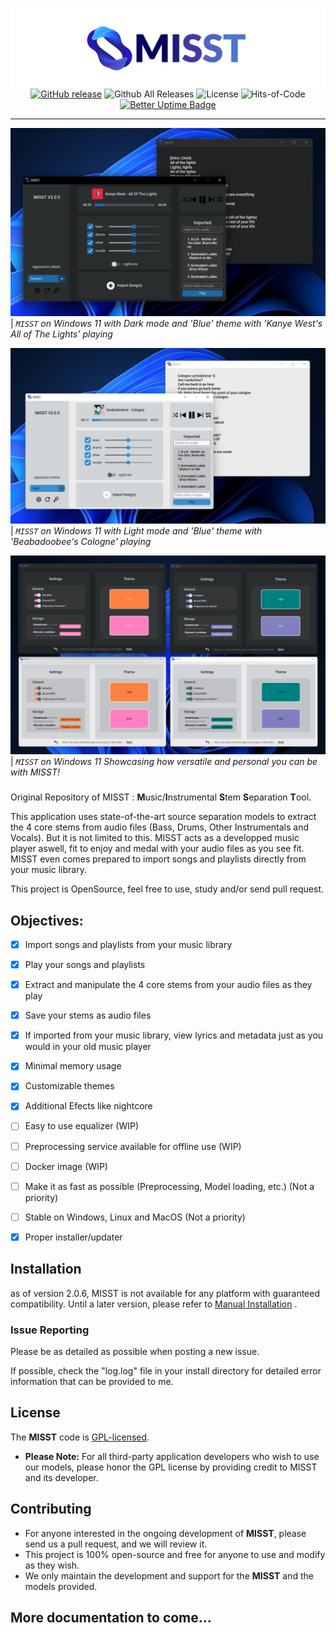 <div align="center">

![](./src/Assets/banner.png)
[![GitHub release](https://img.shields.io/github/release/frikallo/misst.svg)](https://GitHub.com/frikallo/misst/releastemes/) ![Github All Releases](https://img.shields.io/github/downloads/frikallo/misst/total?color=blue) ![License](https://img.shields.io/github/license/frikallo/misst?color=blue) ![Hits-of-Code](https://hitsofcode.com/github/frikallo/MISST?branch=main) [![Better Uptime Badge](https://betteruptime.com/status-badges/v1/monitor/i55r.svg)](https://betteruptime.com/?utm_source=status_badge)

</div>

---

![](./src/Assets/showcaseimage1.png)
| _`MISST` on Windows 11 with Dark mode and 'Blue' theme with 'Kanye West's All of The Lights' playing_

![](./src/Assets/showcaseimage2.png)
| _`MISST` on Windows 11 with Light mode and 'Blue' theme with 'Beabadoobee's Cologne' playing_

![](./src/Assets/showcaseimage3.png)
| _`MISST` on Windows 11 Showcasing how versatile and personal you can be with MISST!_

###

Original Repository of MISST : **M**usic/**I**nstrumental **S**tem **S**eparation **T**ool.

This application uses state-of-the-art source separation models to extract the 4 core stems from audio files (Bass, Drums, Other Instrumentals and Vocals). But it is not limited to this. MISST acts as a developped music player aswell, fit to enjoy and medal with your audio files as you see fit. MISST even comes prepared to import songs and playlists directly from your music library.

This project is OpenSource, feel free to use, study and/or send pull request.

## Objectives:
- [x] Import songs and playlists from your music library
- [x] Play your songs and playlists
- [x] Extract and manipulate the 4 core stems from your audio files as they play
- [x] Save your stems as audio files
- [x] If imported from your music library, view lyrics and metadata just as you would in your old music player
- [x] Minimal memory usage
- [x] Customizable themes
- [x] Additional Efects like nightcore
- [ ] Easy to use equalizer (WIP)
- [ ] Preprocessing service available for offline use (WIP)
- [ ] Docker image (WIP)
- [ ] Make it as fast as possible (Preprocessing, Model loading, etc.) (Not a priority)
- [ ] Stable on Windows, Linux and MacOS (Not a priority)
- [x] Proper installer/updater


## Installation
as of version 2.0.6, MISST is not available for any platform with guaranteed compatibility. Until a later version, please refer to [Manual Installation](https://github.com/Frikallo/MISST/#manual-installation-for-developers) .


### Issue Reporting

Please be as detailed as possible when posting a new issue. 

If possible, check the "log.log" file in your install directory for detailed error information that can be provided to me.

## License

The **MISST** code is [GPL-licensed](LICENSE). 

- **Please Note:** For all third-party application developers who wish to use our models, please honor the GPL license by providing credit to MISST and its developer.

## Contributing

- For anyone interested in the ongoing development of **MISST**, please send us a pull request, and we will review it. 
- This project is 100% open-source and free for anyone to use and modify as they wish. 
- We only maintain the development and support for the **MISST** and the models provided. 

## More documentation to come...

